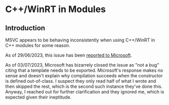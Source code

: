 # C++/WinRT in Modules

## Introduction

MSVC appears to be behaving inconsistently when using C++/WinRT in C++ modules for some reason.

As of 29/06/2023, this issue has been [reported to Microsoft](https://developercommunity.visualstudio.com/t/Strange-compiler-behavior-when-using-C/10404101?sort=newest).

As of 03/07/2023, Microsoft has bizarrely closed the issue as "not a bug" citing that a template needs to be exported. Microsoft's response makes no sense and doesn't explain why compilation succeeds when the constructor is defined out-of-class. I suspect they only read half of what I wrote and then skipped the rest, which is the second such instance they've done this. Anyway, I reached out for further clarification and they ignored me, which is expected given their ineptitude.

